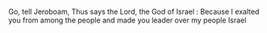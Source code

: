 Go, tell Jeroboam, Thus says the Lord, the God of Israel : Because I exalted you from among the people and made you leader over my people Israel
